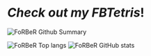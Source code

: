 <div align="сenter">
  
# _Check out my FBTetris_!
  
![FoRBeR Github Summary](https://github-profile-summary-cards.vercel.app/api/cards/profile-details?username=FoRBeR&theme=vue)


![FoRBeR Top langs](https://github-profile-summary-cards.vercel.app/api/cards/repos-per-language?username=FoRBeR&theme=vue)
![FoRBeR GitHub stats](https://github-profile-summary-cards.vercel.app/api/cards/stats?username=FoRBeR&theme=vue)
</div>
